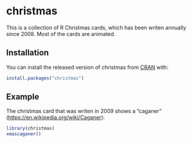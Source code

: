 
<!-- README.md is generated from README.Rmd. Please edit that file -->

# christmas

<!-- badges: start -->
<!-- badges: end -->

This is a collection of R Christmas cards, which has been writen
annually since 2008. Most of the cards are animated.

## Installation

You can install the released version of christmas from
[CRAN](https://CRAN.R-project.org) with:

``` r
install.packages("christmas")
```

## Example

The christmas card that was writen in 2009 shows a “caganer”
(<https://en.wikipedia.org/wiki/Caganer>):

``` r
library(christmas)
xmascaganer()
```
